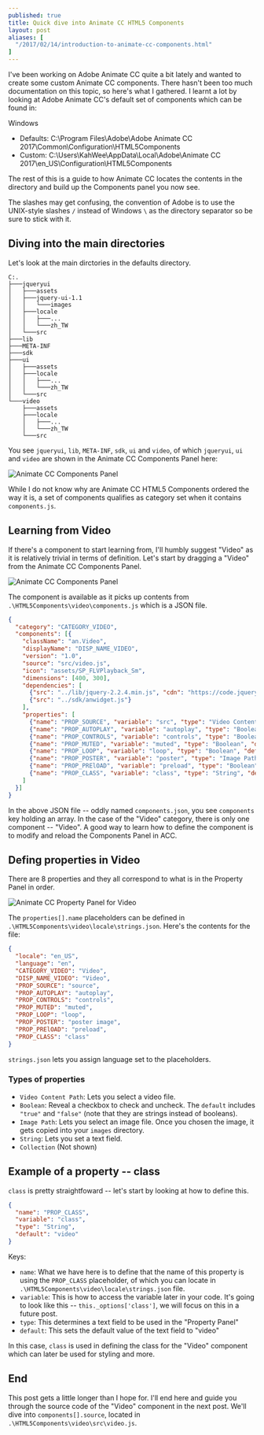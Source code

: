 ```yaml
---
published: true
title: Quick dive into Animate CC HTML5 Components
layout: post
aliases: [
  "/2017/02/14/introduction-to-animate-cc-components.html"
]
---
```


I've been working on Adobe Animate CC quite a bit lately and wanted to create some custom Animate CC components. There hasn't been too much documentation on this topic, so here's what I gathered. I learnt a lot by looking at Adobe Animate CC's default set of components which can be found in:

Windows

* Defaults: C:\Program Files\Adobe\Adobe Animate CC 2017\Common\Configuration\HTML5Components
* Custom: C:\Users\KahWee\AppData\Local\Adobe\Animate CC 2017\en_US\Configuration\HTML5Components

The rest of this is a guide to how Animate CC locates the contents in the directory and build up the Components panel you now see.

The slashes may get confusing, the convention of Adobe is to use the UNIX-style slashes `/` instead of Windows `\` as the directory separator so be sure to stick with it.

## Diving into the main directories

Let's look at the main dirctories in the defaults directory.

```
C:.
├───jqueryui
│   ├───assets
│   ├───jquery-ui-1.1
│   │   └───images
│   ├───locale
│   │   ├───...
│   │   └───zh_TW
│   └───src
├───lib
├───META-INF
├───sdk
├───ui
│   ├───assets
│   ├───locale
│   │   ├───...
│   │   └───zh_TW
│   └───src
└───video
    ├───assets
    ├───locale
    │   ├───...
    │   └───zh_TW
    └───src
```

You see `jqueryui`, `lib`, `META-INF`, `sdk`, `ui` and `video`, of which `jqueryui`, `ui` and `video` are shown in the Animate CC Components Panel here:

![Animate CC Components Panel](/public/images/animate-cc-components-panel.png)

While I do not know why are Animate CC HTML5 Components ordered the way it is, a set of components qualifies as category set when it contains `components.js`.

## Learning from Video

If there's a component to start learning from, I'll humbly suggest "Video" as it is relatively trivial in terms of definition. Let's start by dragging a "Video" from the Animate CC Components Panel.

![Animate CC Components Panel](/public/images/animate-cc-canvas-with-component.png)

The component is available as it picks up contents from `.\HTML5Components\video\components.js` which is a JSON file.

```json
{
  "category": "CATEGORY_VIDEO",
  "components": [{
    "className": "an.Video",
    "displayName": "DISP_NAME_VIDEO",
    "version": "1.0",
    "source": "src/video.js",
    "icon": "assets/SP_FLVPlayback_Sm",
    "dimensions": [400, 300],
    "dependencies": [
      {"src": "../lib/jquery-2.2.4.min.js", "cdn": "https://code.jquery.com/jquery-2.2.4.min.js"},
      {"src": "../sdk/anwidget.js"}
    ],
    "properties": [
      {"name": "PROP_SOURCE", "variable": "src", "type": "Video Content Path", "default": ""},
      {"name": "PROP_AUTOPLAY", "variable": "autoplay", "type": "Boolean", "default": "true"},
      {"name": "PROP_CONTROLS", "variable": "controls", "type": "Boolean", "default": "true"},
      {"name": "PROP_MUTED", "variable": "muted", "type": "Boolean", "default": "false"},
      {"name": "PROP_LOOP", "variable": "loop", "type": "Boolean", "default": "true"},
      {"name": "PROP_POSTER", "variable": "poster", "type": "Image Path", "default": ""},
      {"name": "PROP_PRElOAD", "variable": "preload", "type": "Boolean", "default": "true"},
      {"name": "PROP_CLASS", "variable": "class", "type": "String", "default": "video"}
    ]
  }]
}
```

In the above JSON file -- oddly named `components.json`, you see `components` key holding an array. In the case of the "Video" category, there is only one component -- "Video". A good way to learn how to define the component is to modify and reload the Components Panel in ACC.

## Defing properties in Video

There are 8 properties and they all correspond to what is in the Property Panel in order.

![Animate CC Property Panel for Video](/public/images/animate-cc-component-property.png)

The `properties[].name` placeholders can be defined in `.\HTML5Components\video\locale\strings.json`. Here's the contents for the file:

```json
{
  "locale": "en_US",
  "language": "en",
  "CATEGORY_VIDEO": "Video",
  "DISP_NAME_VIDEO": "Video",
  "PROP_SOURCE": "source",
  "PROP_AUTOPLAY": "autoplay",
  "PROP_CONTROLS": "controls",
  "PROP_MUTED": "muted",
  "PROP_LOOP": "loop",
  "PROP_POSTER": "poster image",
  "PROP_PRElOAD": "preload",
  "PROP_CLASS": "class"
}
```

`strings.json` lets you assign language set to the placeholders.

### Types of properties

* `Video Content Path`: Lets you select a video file.
* `Boolean`: Reveal a checkbox to check and uncheck. The `default` includes `"true"` and `"false"` (note that they are strings instead of booleans).
* `Image Path`: Lets you select an image file. Once you chosen the image, it gets copied into your `images` directory.
* `String`: Lets you set a text field.
* `Collection` (Not shown)

## Example of a property -- class

`class` is pretty straightfoward -- let's start by looking at how to define this.

```json
{
  "name": "PROP_CLASS",
  "variable": "class",
  "type": "String",
  "default": "video"
}
```

Keys:

* `name`: What we have here is to define that the name of this property is using the `PROP_CLASS` placeholder, of which you can locate in `.\HTML5Components\video\locale\strings.json` file.
* `variable`: This is how to access the variable later in your code. It's going to look like this -- `this._options['class']`, we will focus on this in a future post.
* `type`: This determines a text field to be used in the "Property Panel"
* `default`: This sets the default value of the text field to "video"

In this case, `class` is used in defining the class for the "Video" component which can later be used for styling and more.

## End

This post gets a little longer than I hope for. I'll end here and guide you through the source code of the "Video" component in the next post. We'll dive into `components[].source`, located in `.\HTML5Components\video\src\video.js`.
